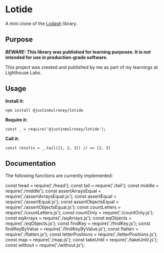 # Lotide

A mini clone of the [Lodash](https://lodash.com) library.

## Purpose

**_BEWARE:_ This library was published for learning purposes. It is _not_ intended for use in production-grade software.**

This project was created and published by me as part of my learnings at Lighthouse Labs. 

## Usage

**Install it:**

`npm install @justinmulroney/lotide`

**Require it:**

`const _ = require('@justinmulroney/lotide');`

**Call it:**

`const results = _.tail([1, 2, 3]) // => [2, 3]`

## Documentation

The following functions are currently implemented:

const head   = require('./head');
const tail   = require('./tail');
const middle = require('./middle');
const assertArraysEqual = require('./assertArraysEqual.js');
const assertEqual = require('./assertEqual.js');
const assertObjectsEqual = require('./assertObjectsEqual.js');
const countLetters = require('./countLetters.js');
const countOnly = require('./countOnly.js');
const eqArrays = require('./eqArrays.js');
const eqObjects = require('./eqObjects.js');
const findKey = require('./findKey.js');
const findKeyByValue = require('./findKeyByValue.js');
const flatten = require('./flatten.js');
const letterPositions = require('./letterPositions.js');
const map = require('./map.js');
const takeUntil = require('./takeUntil.js');
const without = require('./without.js');